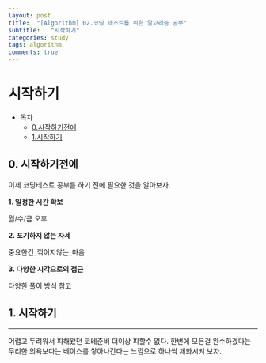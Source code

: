 ```yaml
---
layout: post
title:  "[Algorithm] 02.코딩 테스트를 위한 알고리즘 공부"
subtitle:   "시작하기"
categories: study
tags: algorithm
comments: true
---
```


# 시작하기

- 목차
    - [0.시작하기전에](##0.시작하기전에)
    - [1.시작하기](##1.시작하기)


## 0. 시작하기전에
이제 코딩테스트 공부를 하기 전에 필요한 것을 알아보자.

__1. 일정한 시간 확보__

월/수/금 오후

__2. 포기하지 않는 자세__

중요한건_꺾이지않는_마음

__3. 다양한 시각으로의 접근__

다양한 풀이 방식 참고

## 1. 시작하기
---

어렵고 두려워서 피해왔던 코테준비 더이상 피할수 없다. 한번에 모든걸 완수하겠다는 무리한 의욕보다는 베이스를 쌓아나간다는 느낌으로 하나씩 체화시켜 보자. 